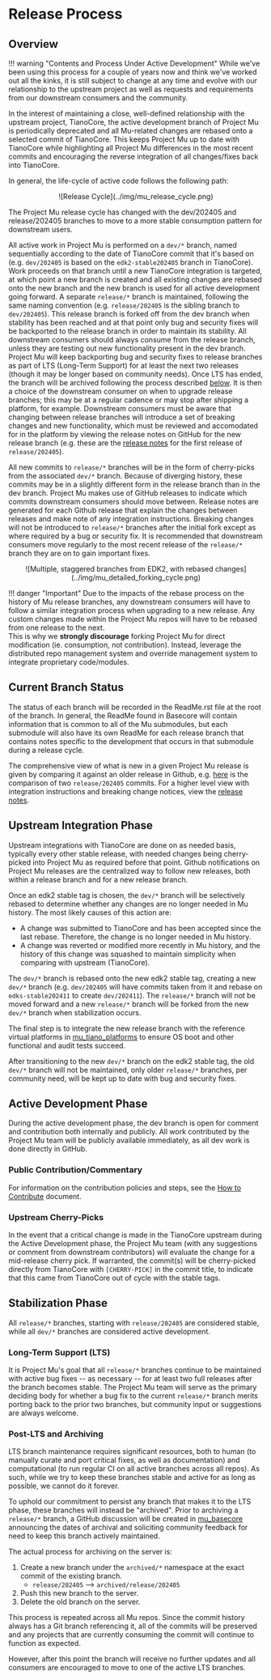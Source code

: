 # Release Process

## Overview

!!! warning "Contents and Process Under Active Development"
    While we've been using this process for a couple of years now and think we've worked out all the kinks, it
    is still subject to change at any time and evolve with our relationship to the upstream project as well as
    requests and requirements from our downstream consumers and the community.

In the interest of maintaining a close, well-defined relationship with the upstream project, TianoCore, the active
development branch of Project Mu is periodically deprecated and all Mu-related changes are rebased onto a selected
commit of TianoCore. This keeps Project Mu up to date with TianoCore while highlighting all Project Mu differences in
the most recent commits and encouraging the reverse integration of all changes/fixes back into TianoCore.

In general, the life-cycle of active code follows the following path:

<center>![Release Cycle](../img/mu_release_cycle.png)</center>

The Project Mu release cycle has changed with the dev/202405 and release/202405 branches to move to a more stable
consumption pattern for downstream users.

All active work in Project Mu is performed on a `dev/*` branch, named sequentially according to the date of
TianoCore commit that it's based on (e.g. `dev/202405` is based on the `edk2-stable202405` branch in TianoCore).
Work proceeds on that branch until a new TianoCore integration is targeted, at which point a new branch is created and
all existing changes are rebased onto the new branch and the new branch is used for all active development going
forward. A separate `release/*` branch is maintained, following the same naming convention (e.g. `release/202405` is the
sibling branch to `dev/202405`). This release branch is forked off from the dev branch when stability has been reached
and at that point only bug and security fixes will be backported to the release branch in order to maintain its
stability. All downstream consumers should always consume from the release branch, unless they are testing out new
functionality present in the dev branch. Project Mu will keep backporting bug and security fixes to release branches
as part of LTS (Long-Term Support) for at least the next two releases (though it may be longer based on community
needs). Once LTS has ended, the branch will be archived following the process described
[below](#post-lts-and-archiving). It is then a choice of the downstream consumer on when to upgrade release
branches; this may be at a regular cadence or may stop after shipping a platform, for example. Downstream consumers must
be aware that changing between release branches will introduce a set of breaking changes and new functionality, which
must be reviewed and accomodated for in the platform by viewing the release notes on GitHub for the new release branch
(e.g. these are the [release notes](https://github.com/microsoft/mu_basecore/releases/tag/v2024050000.0.0) for the first
release of `release/202405`).

All new commits to `release/*` branches will be in the form of cherry-picks from the associated `dev/*` branch. Because
of diverging history, these commits may be in a slightly different form in the release branch than in the dev branch.
Project Mu makes use of GitHub releases to indicate which commits downstream consumers should move between. Release
notes are generated for each Github release that explain the changes between releases and make note of any integration
instructions. Breaking changes will not be introduced to `release/*` branches after the initial fork except as where
required by a bug or security fix. It is recommended that downstream consumers move regularly to the most recent
release of the `release/*` branch they are on to gain important fixes.

<center>![Multiple, staggered branches from EDK2, with rebased changes](../img/mu_detailed_forking_cycle.png)</center>

!!! danger "Important"
    Due to the impacts of the rebase process on the history of Mu release branches, any downstream consumers will have
    to follow a similar integration process when upgrading to a new release. Any custom changes made within the Project
    Mu repos will have to be rebased from one release to the next.  
    This is why we **strongly discourage** forking Project Mu for direct modification (ie. consumption, not contribution).
    Instead, leverage the distributed repo management system and override management system to integrate proprietary
    code/modules.

## Current Branch Status

The status of each branch will be recorded in the ReadMe.rst file at the root of the branch. In general, the
ReadMe found in Basecore will contain information that is common to all of the Mu submodules, but each submodule will
also have its own ReadMe for each release branch that contains notes specific to the development that occurs in that
submodule during a release cycle.

The comprehensive view of what is new in a given Project Mu release is given by comparing it against an older release
in Github, e.g. [here](https://github.com/microsoft/mu_basecore/compare/v2024050000.0.0...v2024050000.0.1) is the
comparison of two `release/202405` commits. For a higher level view with integration instructions and breaking
change notices, view the [release notes](https://github.com/microsoft/mu_basecore/releases/tag/v2024050000.0.1).

## Upstream Integration Phase

Upstream integrations with TianoCore are done on as needed basis, typically every other stable release, with needed
changes being cherry-picked into Project Mu as required before that point. Github notifications on Project Mu releases
are the centralized way to follow new releases, both within a release branch and for a new release branch.

Once an edk2 stable tag is chosen, the `dev/*` branch will be selectively rebased to determine whether any changes are
no longer needed in Mu history. The most likely causes of this action are:

* A change was submitted to TianoCore and has been accepted since the last rebase. Therefore, the change is no longer
  needed in Mu history.
* A change was reverted or modified more recently in Mu history, and the history of this change was squashed to
  maintain simplicity when comparing with upstream (TianoCore).

The `dev/*` branch is rebased onto the new edk2 stable tag, creating a new `dev/*` branch (e.g. `dev/202405` will have
commits taken from it and rebase on `edks-stable202411` to create `dev/202411`). The `release/*` branch will not be
moved forward and a new `release/*` branch will be forked from the new `dev/*` branch when stabilization occurs.

The final step is to integrate the new release branch with the reference virtual platforms in
[mu_tiano_platforms](https://github.com/microsoft/mu_tiano_platforms) to ensure OS boot and other functional and audit
tests succeed.

After transitioning to the new `dev/*` branch on the edk2 stable tag, the old `dev/*` branch will not be maintained,
only older `release/*` branches, per community need, will be kept up to date with bug and security fixes.

## Active Development Phase

During the active development phase, the dev branch is open for comment and contribution both internally and
publicly. All work contributed by the Project Mu team will be publicly available immediately, as all dev work is done
directly in GitHub.

### Public Contribution/Commentary

For information on the contribution policies and steps, see the [How to Contribute](/How/contributing) document.

### Upstream Cherry-Picks

In the event that a critical change is made in the TianoCore upstream during the Active Development phase, the Project
Mu team (with any suggestions or comment from downstream contributors) will evaluate the change for a mid-release
cherry pick. If warranted, the commit(s) will be cherry-picked directly from TianoCore with `[CHERRY-PICK]` in the
commit title, to indicate that this came from TianoCore out of cycle with the stable tags.

## Stabilization Phase

All `release/*` branches, starting with `release/202405` are considered stable, while all `dev/*` branches are
considered active development.

### Long-Term Support (LTS)

It is Project Mu's goal that all `release/*` branches continue to be maintained with active bug fixes
-- as necessary -- for at least two full releases after the branch becomes stable. The Project Mu team will serve as
the primary deciding body for whether a bug fix to the current `release/*` branch merits porting back to the prior two
branches, but community input or suggestions are always welcome.

### Post-LTS and Archiving

LTS branch maintenance requires significant resources, both to human (to manually curate and port critical fixes, as
well as documentation) and computational (to run regular CI on all active branches across all repos). As such, while
we try to keep these branches stable and active for as long as possible, we cannot do it forever.

To uphold our commitment to persist any branch that makes it to the LTS phase, these branches will instead be
"archived". Prior to archiving a `release/*` branch, a GitHub discussion will be created in
[mu_basecore](https://github.com/microsoft/mu_basecore/discussions) announcing the dates of archival and soliciting
community feedback for need to keep this branch actively maintained.

The actual process for archiving on the server is:

1. Create a new branch under the `archived/*` namespace at the exact commit of the existing branch.
    * `release/202405` --> `archived/release/202405`
2. Push this new branch to the server.
3. Delete the old branch on the server.

This process is repeated across all Mu repos. Since the commit history always has a Git branch referencing it, all
of the commits will be preserved and any projects that are currently consuming the commit will continue to function
as expected.

However, after this point the branch will receive no further updates and all consumers are encouraged to move to one
of the active LTS branches.
